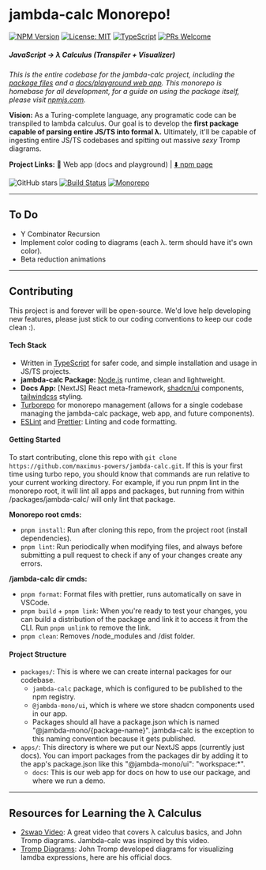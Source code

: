 # jambda-calc Monorepo!

[![NPM Version](https://img.shields.io/npm/v/jambda-calc.svg)](https://www.npmjs.com/package/jambda-calc)
[![License: MIT](https://img.shields.io/badge/License-MIT-yellow.svg)](https://opensource.org/licenses/MIT)
[![TypeScript](https://img.shields.io/badge/TypeScript-4.9.5-blue.svg)](https://www.typescriptlang.org/)
[![PRs Welcome](https://img.shields.io/badge/PRs-welcome-brightgreen.svg)](https://github.com/maximus-powers/jambda-calc/pulls)

##### JavaScript -> λ Calculus (Transpiler + Visualizer)

_This is the entire codebase for the jambda-calc project, including the [package files](./packages/jambda-calc/) and a [docs/playground web app](./apps/web/). This monorepo is homebase for all development, for a guide on using the package itself, please visit [npmjs.com](https://www.npmjs.com/package/jambda-calc)._

**Vision:** As a Turing-complete language, any programatic code can be transpiled to lambda calculus. Our goal is to develop the **first package capable of parsing entire JS/TS into formal λ.** Ultimately, it'll be capable of ingesting entire JS/TS codebases and spitting out massive _sexy_ Tromp diagrams.

**Project Links:** 📖 Web app (docs and playground) | [⬇️ npm page](https://www.npmjs.com/package/jambda-calc) 

![GitHub stars](https://img.shields.io/github/stars/maximus-powers/jambda-calc?style=social)
[![Build Status](https://img.shields.io/badge/build-passing-brightgreen.svg)](https://github.com/maximus-powers/jambda-calc)
[![Monorepo](https://img.shields.io/badge/Monorepo-Turborepo-blueviolet.svg)](https://turbo.build/docs)

---

## To Do

- Y Combinator Recursion
- Implement color coding to diagrams (each λ. term should have it's own color).
- Beta reduction animations

---

## Contributing

This project is and forever will be open-source. We'd love help developing new features, please just stick to our coding conventions to keep our code clean :).

#### Tech Stack

- Written in [TypeScript](https://www.typescriptlang.org/) for safer code, and simple installation and usage in JS/TS projects.
- **jambda-calc Package:** [Node.js](https://nodejs.org/en) runtime, clean and lightweight.
- **Docs App:** [NextJS] React meta-framework, [shadcn/ui](https://ui.shadcn.com/) components, [tailwindcss](https://tailwindcss.com/) styling.
- [Turborepo](https://turbo.build/docs) for monorepo management (allows for a single codebase managing the jambda-calc package, web app, and future components).
- [ESLint](https://eslint.org/) and [Prettier](https://prettier.io/): Linting and code formatting.

#### Getting Started

To start contributing, clone this repo with `git clone https://github.com/maximus-powers/jambda-calc.git`. If this is your first time using turbo repo, you should know that commands are run relative to your current working directory. For example, if you run pnpm lint in the monorepo root, it will lint all apps and packages, but running from within /packages/jambda-calc/ will only lint that package.

**Monorepo root cmds:**

- `pnpm install`: Run after cloning this repo, from the project root (install dependencies).
- `pnpm lint`: Run periodically when modifying files, and always before submitting a pull request to check if any of your changes create any errors.

**/jambda-calc dir cmds:**

- `pnpm format`: Format files with prettier, runs automatically on save in VSCode.
- `pnpm build` + `pnpm link`: When you're ready to test your changes, you can build a distribution of the package and link it to access it from the CLI. Run `pnpm unlink` to remove the link.
- `pnpm clean`: Removes /node_modules and /dist folder.

#### Project Structure

- `packages/`: This is where we can create internal packages for our codebase.
  - `jambda-calc` package, which is configured to be published to the npm registry.
  - `@jambda-mono/ui`, which is where we store shadcn components used in our app.
  - Packages should all have a package.json which is named "@jambda-mono/{package-name}". jambda-calc is the exception to this naming convention because it gets published.
- `apps/`: This directory is where we put our NextJS apps (currently just docs). You can import packages from the packages dir by adding it to the app's package.json like this "@jambda-mono/ui": "workspace:\*".
  - `docs`: This is our web app for docs on how to use our package, and where we run a demo.

---

## Resources for Learning the λ Calculus

- [2swap Video](https://www.youtube.com/watch?v=RcVA8Nj6HEo): A great video that covers λ calculus basics, and John Tromp diagrams. Jambda-calc was inspired by this video.
- [Tromp Diagrams](https://tromp.github.io/cl/diagrams.html): John Tromp developed diagrams for visualizing lamdba expressions, here are his official docs.
